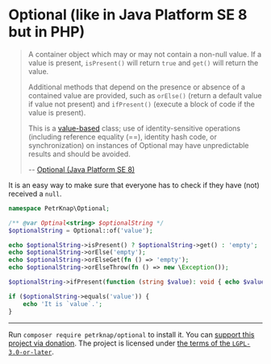 # Optional (like in Java Platform SE 8 but in PHP)

> A container object which may or may not contain a non-null value. If a value is present, `isPresent()` will return `true` and `get()` will return the value.
>
> Additional methods that depend on the presence or absence of a contained value are provided, such as `orElse()` (return a default value if value not present) and `ifPresent()` (execute a block of code if the value is present).
>
> This is a [value-based](https://docs.oracle.com/javase/8/docs/api/java/lang/doc-files/ValueBased.html) class; use of identity-sensitive operations (including reference equality (==), identity hash code, or synchronization) on instances of Optional may have unpredictable results and should be avoided.
>
> --
> [Optional (Java Platform SE 8)](https://docs.oracle.com/javase/8/docs/api/java/util/Optional.html)

It is an easy way to make sure that everyone has to check if they have (not) received a `null`.

```php
namespace PetrKnap\Optional;

/** @var Optinal<string> $optionalString */
$optionalString = Optional::of('value');

echo $optionalString->isPresent() ? $optionalString->get() : 'empty';
echo $optionalString->orElse('empty');
echo $optionalString->orElseGet(fn () => 'empty');
echo $optionalString->orElseThrow(fn () => new \Exception());

$optionalString->ifPresent(function (string $value): void { echo $value; });

if ($optionalString->equals('value')) {
    echo 'It is `value`.';
}
```

---

Run `composer require petrknap/optional` to install it.
You can [support this project via donation](https://petrknap.github.io/donate.html).
The project is licensed under [the terms of the `LGPL-3.0-or-later`](./COPYING.LESSER).
